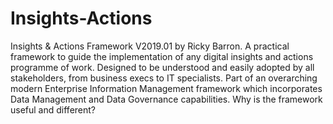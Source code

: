 # Insights-Actions
Insights &amp; Actions Framework V2019.01 by Ricky Barron.
A practical framework to guide the implementation of any digital insights and actions programme of work. Designed to be understood and easily adopted by all stakeholders, from business execs to IT specialists.
Part of an overarching modern Enterprise Information Management framework which incorporates Data Management and Data Governance capabilities.
Why is the framework useful and different?
